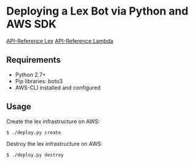 # Deploying a Lex Bot via Python and AWS SDK

[API-Reference Lex](https://boto3.amazonaws.com/v1/documentation/api/latest/reference/services/lex-models.html)
[API-Reference Lambda](https://boto3.amazonaws.com/v1/documentation/api/latest/reference/services/lambda.html)

## Requirements 

* Python 2.7+
* Pip libraries: boto3
* AWS-CLI installed and configured 

## Usage 
Create the lex infrastructure on AWS:
```
$ ./deploy.py create
```
Destroy the lex infrastructure on AWS:
```
$ ./deploy.py destroy
```
